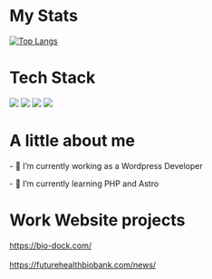 <h1>My Stats</h1>

[![Top Langs](https://github-readme-stats.vercel.app/api/top-langs/?username=CarterStevens1&layout=compact&bg_color=#000)](https://github.com/CarterStevens1/github-readme-stats)
  
 <h1>Tech Stack</h1>
 <p>
<img src="https://img.shields.io/badge/HTML5-E34F26?style=for-the-badge&logo=html5&logoColor=white" />
<img src="https://img.shields.io/badge/CSS3-1572B6?style=for-the-badge&logo=css3&logoColor=white" />
<img src="https://img.shields.io/badge/JavaScript-F7DF1E?style=for-the-badge&logo=javascript&logoColor=black" />
<img src="https://img.shields.io/badge/Node.js-339933?style=for-the-badge&logo=nodedotjs&logoColor=white" />
</p>

<h1>A little about me</h1>
<p>
- 🔭 I’m currently working as a Wordpress Developer
  </p>
  <p>
- 🌱 I’m currently learning PHP and Astro
  </p>
  
  <h1>Work Website projects</h1>
  <a href="https://bio-dock.com/" >https://bio-dock.com/</a>
<br>
<a href="https://forthwithlife.co.uk"</a>
  <br>
  <a href="https://futurehealthbiobank.com/news/" >https://futurehealthbiobank.com/news/</a>
  
<!-- 
- 📫 How to reach me: ...
- ⚡ Fun fact: ..
 -->
